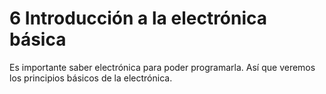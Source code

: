 # **6 Introducción a la electrónica básica**

Es importante saber electrónica para poder programarla. Así que veremos los principios básicos de la electrónica. 